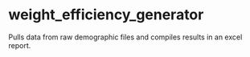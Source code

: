 # weight_efficiency_generator
Pulls data from raw demographic files and compiles results in an excel report.
